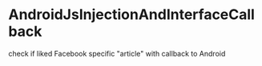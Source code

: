 # AndroidJsInjectionAndInterfaceCallback
check if liked Facebook specific  "article" with callback to Android
